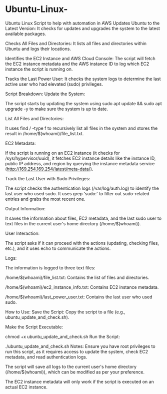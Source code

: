 # Ubuntu-Linux-
Ubuntu Linux Script to help with automation in AWS 
Updates Ubuntu to the Latest Version: It checks for updates and upgrades the system to the latest available packages.

Checks All Files and Directories: It lists all files and directories within Ubuntu and logs their locations.

Identifies the EC2 Instance and AWS Cloud Console: The script will fetch the EC2 instance metadata and the AWS instance ID to log which EC2 instance the script is running on.

Tracks the Last Power User: It checks the system logs to determine the last active user who had elevated (sudo) privileges.

Script Breakdown:
Update the System:

The script starts by updating the system using sudo apt update && sudo apt upgrade -y to make sure the system is up to date.

List All Files and Directories:

It uses find / -type f to recursively list all files in the system and stores the result in /home/$(whoami)/file_list.txt.

EC2 Metadata:

If the script is running on an EC2 instance (it checks for /sys/hypervisor/uuid), it fetches EC2 instance details like the instance ID, public IP address, and region by querying the instance metadata service (http://169.254.169.254/latest/meta-data/).

Track the Last User with Sudo Privileges:

The script checks the authentication logs (/var/log/auth.log) to identify the last user who used sudo. It uses grep 'sudo:' to filter out sudo-related entries and grabs the most recent one.

Output Information:

It saves the information about files, EC2 metadata, and the last sudo user to text files in the current user's home directory (/home/$(whoami)).

User Interaction:

The script asks if it can proceed with the actions (updating, checking files, etc.), and it uses echo to communicate the actions.

Logs:

The information is logged to three text files:

/home/$(whoami)/file_list.txt: Contains the list of files and directories.

/home/$(whoami)/ec2_instance_info.txt: Contains EC2 instance metadata.

/home/$(whoami)/last_power_user.txt: Contains the last user who used sudo.

How to Use:
Save the Script: Copy the script to a file (e.g., ubuntu_update_and_check.sh).

Make the Script Executable:

chmod +x ubuntu_update_and_check.sh
Run the Script:

./ubuntu_update_and_check.sh
Notes:
Ensure you have root privileges to run this script, as it requires access to update the system, check EC2 metadata, and read authentication logs.

The script will save all logs to the current user's home directory (/home/$(whoami)), which can be modified as per your preference.

The EC2 instance metadata will only work if the script is executed on an actual EC2 instance.
